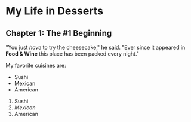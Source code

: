 # My Life in Desserts

## Chapter 1: The #1 Beginning

"You just *have* to try the cheesecake," he said. "Ever since it appeared in **Food & Wine** this place has been packed every night."

My favorite cuisines are:

* Sushi
* Mexican
* American

1. Sushi
2. *Mexican*
3. American